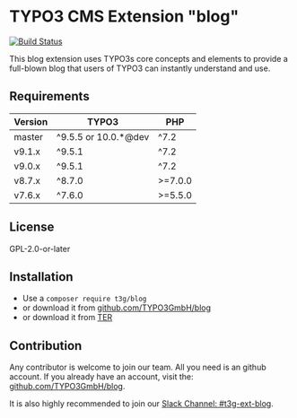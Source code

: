 # TYPO3 CMS Extension "blog"

[![Build Status](https://travis-ci.org/TYPO3GmbH/blog.svg?branch=master)](https://travis-ci.org/TYPO3GmbH/blog)

This blog extension uses TYPO3s core concepts and elements to provide a full-blown blog that users of TYPO3 can instantly understand and use.

## Requirements

| Version  | TYPO3                 | PHP      |
|----------|-----------------------|----------|
| master   | ^9.5.5 or 10.0.*@dev  | ^7.2     |
| v9.1.x   | ^9.5.1                | ^7.2     |
| v9.0.x   | ^9.5.1                | ^7.2     |
| v8.7.x   | ^8.7.0                | >=7.0.0  |
| v7.6.x   | ^7.6.0                | >=5.5.0  |

## License
GPL-2.0-or-later

## Installation

* Use a `composer require t3g/blog`
* or download it from [github.com/TYPO3GmbH/blog](https://github.com/TYPO3GmbH/blog)
* or download it from [TER](https://extensions.typo3.org/extension/blog/)

## Contribution

Any contributor is welcome to join our team. All you need is an github account.
If you already have an account, visit the: [github.com/TYPO3GmbH/blog](https://github.com/TYPO3GmbH/blog).

It is also highly recommended to join our [Slack Channel: #t3g-ext-blog](https://typo3.slack.com/archives/t3g-ext-blog).
